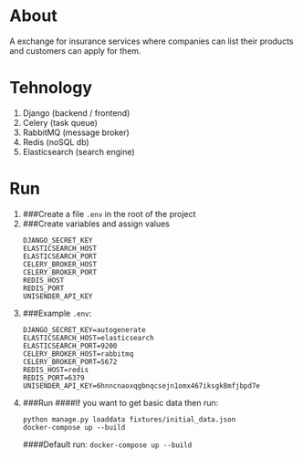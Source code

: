 # About
A exchange for insurance services where companies can list their products and customers can apply for them.

# Tehnology

1. Django (backend / frontend)
2. Celery (task queue)
3. RabbitMQ (message broker)
4. Redis (noSQL db)
5. Elasticsearch (search engine)

# Run
1. ###Сreate a file `.env` in the root of the project
2. ###Сreate variables and assign values
   ```
   DJANGO_SECRET_KEY
   ELASTICSEARCH_HOST
   ELASTICSEARCH_PORT
   CELERY_BROKER_HOST
   CELERY_BROKER_PORT
   REDIS_HOST
   REDIS_PORT
   UNISENDER_API_KEY
   ```
3. ###Example `.env`:
   ```
   DJANGO_SECRET_KEY=autogenerate
   ELASTICSEARCH_HOST=elasticsearch
   ELASTICSEARCH_PORT=9200
   CELERY_BROKER_HOST=rabbitmq
   CELERY_BROKER_PORT=5672
   REDIS_HOST=redis
   REDIS_PORT=6379
   UNISENDER_API_KEY=6hnncnaoxqgbnqcsejn1omx467iksgk8mfjbpd7e
   ```
4. ###Run
   ####If you want to get basic data then run:  
   ```
   python manage.py loaddata fixtures/initial_data.json
   docker-compose up --build
   ```
   ####Default run:
   `docker-compose up --build`